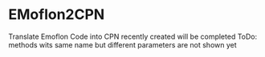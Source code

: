 # EMoflon2CPN
Translate Emoflon Code into CPN
recently created will be completed
ToDo:
    methods wits same name but different parameters are not shown yet
